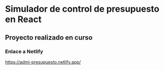 # Simulador de control de presupuesto en React

## Proyecto realizado en curso

### Enlace a Netlify

https://admi-presupuesto.netlify.app/
